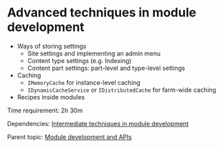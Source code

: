 # Advanced techniques in module development

- Ways of storing settings
  - Site settings and implementing an admin menu
  - Content type settings (e.g. Indexing)
  - Content part settings: part-level and type-level settings
- Caching
  - `IMemoryCache` for instance-level caching
  - `IDynamicCacheService` or `IDistributedCache` for farm-wide caching
- Recipes inside modules

Time requirement: 2h 30m

Dependencies: [Intermediate techniques in module development](IntermediateTechniquesInModuleDevelopment)

Parent topic: [Module development and APIs](./)
